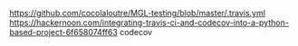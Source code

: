 
https://github.com/cocolaloutre/MGL-testing/blob/master/.travis.yml
https://hackernoon.com/integrating-travis-ci-and-codecov-into-a-python-based-project-6f658074ff63
codecov
